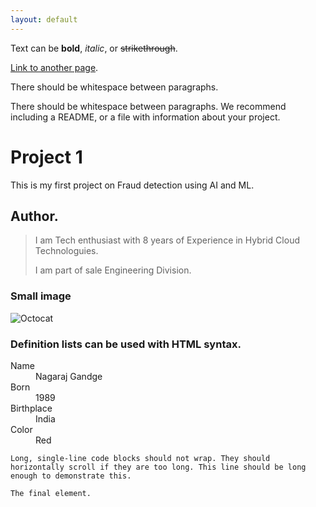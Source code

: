 ```yaml
---
layout: default
---
```


Text can be **bold**, _italic_, or ~~strikethrough~~.

[Link to another page](./another-page.html).

There should be whitespace between paragraphs.

There should be whitespace between paragraphs. We recommend including a README, or a file with information about your project.

# Project 1 

This is my first project on Fraud detection using AI and ML.

## Author. 

> I am Tech enthusiast with 8 years of Experience in Hybrid Cloud Technologuies.
>
> I am part of sale Engineering Division.
### Small image

![Octocat](https://github.githubassets.com/images/icons/emoji/octocat.png)


### Definition lists can be used with HTML syntax.

<dl>
<dt>Name</dt>
<dd>Nagaraj Gandge</dd>
<dt>Born</dt>
<dd>1989</dd>
<dt>Birthplace</dt>
<dd>India</dd>
<dt>Color</dt>
<dd>Red</dd>
</dl>

```
Long, single-line code blocks should not wrap. They should horizontally scroll if they are too long. This line should be long enough to demonstrate this.
```

```
The final element.
```
